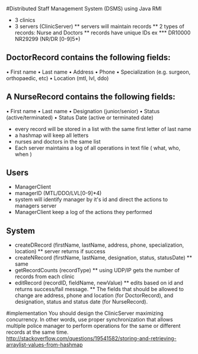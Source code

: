 #Distributed Staff Management System (DSMS) using Java RMI

* 3 clinics
* 3 servers (ClinicServer)
** servers will maintain records
** 2 types of records: Nurse and Doctors
** records have unique IDs ex
*** DR10000 NR29299 (NR/DR [0-9]5*)
## DoctorRecord contains the following fields:
• First name
• Last name
• Address
• Phone
• Specialization (e.g. surgeon, orthopaedic, etc)
• Location (mtl, lvl, ddo)

## A NurseRecord contains the following fields:
• First name
• Last name
• Designation (junior/senior)
• Status (active/terminated)
• Status Date (active or terminated date)

* every record will be stored in a list with the same first letter of last name
* a hashmap will keep all letters
* nurses and doctors in the same list
* Each server maintains a log of all operations in text file ( what, who, when )

## Users 
* ManagerClient
* managerID (MTL/DDO/LVL[0-9]*4)
* system will identify manager by it's id and direct the actions to managers server
* ManagerClient keep a log of the actions they performed

## System
* createDRecord (firstName, lastName, address, phone, specialization, location)
** server returns if success
* createNRecord (firstName, lastName, designation, status, statusDate)
** same
* getRecordCounts (recordType)
** using UDP/IP gets the number of records from each clinic
* editRecord (recordID, fieldName, newValue)
** edits based on id and returns success/fail message. 
** The fields that should be allowed to change are address, phone and location (for DoctorRecord), and designation, status and status date (for NurseRecord).

#implementation
You should design the ClinicServer maximizing concurrency. In other words, use proper
synchronization that allows multiple police manager to perform operations for the same or
different records at the same time.
http://stackoverflow.com/questions/19541582/storing-and-retrieving-arraylist-values-from-hashmap
